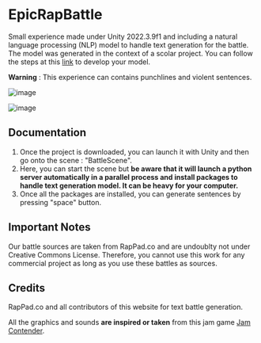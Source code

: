 # EpicRapBattle
Small experience made under Unity 2022.3.9f1 and including a natural language processing (NLP) model to handle text generation for the battle. The model was generated in the context of a scolar project. You can follow the steps at this [link](https://github.com/PierreBio/Rap_Battle_Model_Generation) to develop your model.

**Warning** : This experience can contains punchlines and violent sentences.

![image](https://github.com/PierreBio/GenRapBattle/assets/45881846/e5e2a5ae-ff88-4e3a-9b38-be8ff6e50ecd)

![image](https://github.com/PierreBio/GenRapBattle/assets/45881846/0b690b13-b329-49cd-9126-e69f97c2e71e)

## Documentation

1. Once the project is downloaded, you can launch it with Unity and then go onto the scene : "BattleScene".
2. Here, you can start the scene but **be aware that it will launch a python server automatically in a parallel process and install packages to handle text generation model. It can be heavy for your computer.**
3. Once all the packages are installed, you can generate sentences by pressing "space" button.

## Important Notes
Our battle sources are taken from RapPad.co and are undoublty not under Creative Commons License. Therefore, you cannot use this work for any commercial project as long as you use these battles as sources.

## Credits
RapPad.co and all contributors of this website for text battle generation.

All the graphics and sounds **are inspired or taken** from this jam game [Jam Contender](https://v3.globalgamejam.org/2019/games/jam-contenders-epic-rap-battle).
